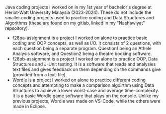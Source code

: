 Java coding projects I worked on in my 1st year of bachelor's degree at Heriot-Watt University Malaysia (2023-2024).
These do not include the smaller coding projects used to practice coding and Data Structures and Algorithms (these are found on my gitlab, linked in my "Nashawiyat" repsoitory).
- f28pa-assignment is a project I worked on alone to practice basic coding and OOP concepts, as well as I/O. It consists
  of 2 questions, with each question being a separate program. Question1 being an Athele Analysis software, and Question2 being a theatre booking software.
- f28pb-assignment is a project I worked on alone to practice OOP, Data Structures and J-Unit testing. It is a software that reads and analysies text files
  and gives feedback on them depending on the commands give (provided from a text-file).
- Wordle is a project I worked on alone to practice different coding concepts and attempting to make a comparison algoirthm using Data Structures to
  achieve a lower worst-case and average time-complexity. It is a basic Wordle game software that plays on the console. Unlike my previous projects, Wordle
  was made on VS-Code, while the others were made in Eclipse.
